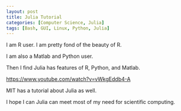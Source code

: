 ```yaml
---
layout: post
title: Julia Tutorial
categories: [Computer Science, Julia]
tags: [Bash, GUI, Linux, Python, Julia]
---
```


I am R user. I am pretty fond of the beauty of R.

I am also a Matlab and Python user.

Then I find Julia has features of R, Python, and Matlab.

https://www.youtube.com/watch?v=vWkgEddb4-A

MIT has a tutorial about Julia as well.

I hope I can Julia can meet most of my need for scientific computing.